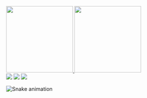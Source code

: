 <div>
    <a href="https://github.com/brubstrevisann/github-readme-stats">
        <img height="180em"
            src="https://github-readme-stats.vercel.app/api/?username=brubstrevisann&layout=compact&show_icons=true&title_color=fff&icon_color=79ff97&text_color=9f9f9f&bg_color=151515" />
        <img height="180em"
            src="https://github-readme-stats.vercel.app/api/top-langs/?username=brubstrevisann&layout=compact&show_icons=true&title_color=fff&icon_color=79ff97&text_color=9f9f9f&bg_color=151515" />
    </a>
</div>

<!-- Contatos -->

<div>
    <a href="https://instagram.com/brubs_trevisan" target="_blank"><img
            src="https://img.shields.io/badge/-Instagram-%23E4405F?style=for-the-badge&logo=instagram&logoColor=white"
            target="_blank"></a>
    <a href="https://www.linkedin.com/in/bruno-trevisan-6983b9151/" target="_blank"><img
            src="https://img.shields.io/badge/-LinkedIn-%230077B5?style=for-the-badge&logo=linkedin&logoColor=white"
            target="_blank"></a>
    <a href="https://wa.me/5511973575621"><img
            src="https://img.shields.io/badge/WhatsApp-25D366?style=for-the-badge&logo=whatsapp&logoColor=white"
            target="_blank"></a>
</div>


  ![Snake animation](https://github.com/rafaballerini/brubstrevisann/blob/output/github-contribution-grid-snake.svg)
